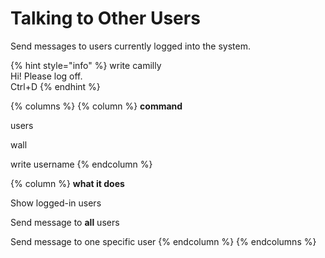 # Talking to Other Users

Send messages to users currently logged into the system.

{% hint style="info" %}
write camilly\
Hi! Please log off.\
Ctrl+D
{% endhint %}

{% columns %}
{% column %}
**command**

users

wall

write username
{% endcolumn %}

{% column %}
**what it does**

Show logged-in users

Send message to **all** users

Send message to one specific user
{% endcolumn %}
{% endcolumns %}

